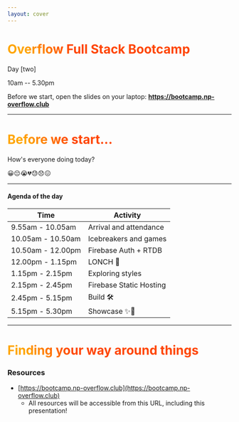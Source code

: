 ```yaml
---
layout: cover
---
```


# Overflow Full Stack Bootcamp

Day [two]

10am -- 5.30pm

<div class="m-6 abs-br">

Before we start, open the slides on your laptop: **https://bootcamp.np-overflow.club**

</div>

<!--
Very color
-->

<style>
h1 {
  background-color: orange;
  background-image: linear-gradient(45deg, orange 10%, orangered 30%);
  background-size: 100%;
  background-clip: text;
  -webkit-background-clip: text;
  -moz-background-clip: text;
  -webkit-text-fill-color: transparent;
  -moz-text-fill-color: transparent;
}
</style>
---

# Before we start...

<span class="text-xl">

How's everyone doing today?

</span>

<span class="text-4xl">

😀😔😭💔😓😞😖

</span>

---

#### Agenda of the day

| Time              | Activity                |
|-------------------|-------------------------|
| 9.55am - 10.05am  | Arrival and attendance  |
| 10.05am - 10.50am | Icebreakers and games   |
| 10.50am - 12.00pm | Firebase Auth + RTDB    |
| 12.00pm - 1.15pm  | LONCH 🐔                |
| 1.15pm - 2.15pm   | Exploring styles        |
| 2.15pm - 2.45pm   | Firebase Static Hosting |
| 2.45pm - 5.15pm   | Build 🛠️               |
| 5.15pm - 5.30pm   | Showcase ✨🎉            |

---

# Finding your way around things

### Resources

* [https://bootcamp.np-overflow.club](https://bootcamp.np-overflow.club)
  * All resources will be accessible from this URL, including this presentation!

